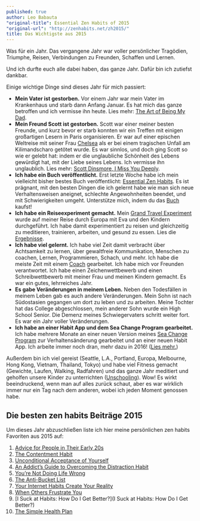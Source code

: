 ```yaml
---
published: true
author: Leo Babauta
"original-title": Essential Zen Habits of 2015
"original-url": "http://zenhabits.net/zh2015/"
title: Das Wichtigste aus 2015
---
```



Was für ein Jahr. Das vergangene Jahr war voller persönlicher Tragödien, Triumphe, Reisen, Verbindungen zu Freunden, Schaffen und Lernen.

Und ich durfte euch alle dabei haben, das ganze Jahr. Dafür bin ich zutiefst dankbar.

Einige wichtige Dinge sind dieses Jahr für mich passiert:

- **Mein Vater ist gestorben.** Vor einem Jahr war mein Vater im Krankenhaus und starb dann Anfang Januar. Es hat mich das ganze betroffen und ich vermisse ihn heute. Lies mehr: [The Art of Being My Dad](http://zenhabits.net/jose/).
- **Mein Freund Scott ist gestorben.** Scott war einer meiner besten Freunde, und kurz bevor er starb konnten wir ein Treffen mit einigen großartigen Lesern in Paris organisieren. Er war auf einer epischen Weltreise mit seiner Frau [Chelsea](http://liveyourlegend.net/3-lessons-learned-from-the-master-of-mastery-and-my-newly-defined-mission-statement-for-life/) als er bei einem tragischen Unfall am Kilimandscharo getötet wurde. Es war sinnlos, und doch ging Scott so wie er gelebt hat: indem er die unglaubliche Schönheit des Lebens gewürdigt hat, mit der Liebe seines Lebens. Ich vermisse ihn unglaublich. Lies mehr: [Scott Dinsmore, I Miss You Deeply](http://zenhabits.net/scott/).
- **Ich habe ein Buch veröffentlicht.** Erst letzte Woche habe ich mein vielleicht bisher bestes Buch veröffentlicht: [Essential Zen Habits](http://zenhabits.net/essential/). Es ist prägnant, mit den besten Dingen die ich gelernt habe wie man sich neue Verhaltensweisen aneignet, schlechte Angewohnheiten beendet, und mit Schwierigkeiten umgeht. Unterstütze mich, indem du das [Buch](http://zenhabits.net/essential/) kaufst!
- **Ich habe ein Reiseexperiment gemacht.** Mein [Grand Travel Experiment](http://zenhabits.net/experiment/) wurde auf meiner Reise durch Europa mit Eva und den Kindern durchgeführt. Ich habe damit experimentiert zu reisen und gleichzeitig zu meditieren, trainieren, arbeiten, und gesund zu essen. Lies die [Ergebnisse](http://zenhabits.net/travel-results/).
- **Ich habe viel gelernt.** Ich habe viel Zeit damit verbracht über Achtsamkeit zu lernen, über gewaltfreie Kommunikation, Menschen zu coachen, Lernen, Programmieren, Schach, und mehr. Ich habe die meiste Zeit mit einem [Coach](http://unexecutive.com/) gearbeitet. Ich habe mich vor Freunden verantwortet. Ich habe einen Zeichenwettbewerb und einen Schreibwettbewerb mit meiner Frau und meinen Kindern gemacht. Es war ein gutes, lehrreiches Jahr.
- **Es gabe Veränderungen in meinem Leben.** Neben den Todesfällen in meinem Leben gab es auch andere Veränderungen. Mein Sohn ist nach Südostasien gegangen um dort zu leben und zu arbeiten. Meine Tochter hat das College abgeschlossen, mein anderer Sohn wurde ein High School Senior. Die Demenz meines Schwiegervaters schritt weiter fort. Es war ein Jahr voller Veränderungen.
- **Ich habe an einer Habit App und dem Sea Change Program gearbeitet.** Ich habe mehrere Monate an einer neuen Version meines [Sea Change Program](http://seachange.zenhabits.net/) zur Verhaltensänderung gearbeitet und an einer neuen Habit App. Ich arbeite immer noch dran, mehr dazu in 2016! ([Lies mehr.](http://zenhabits.net/excited/))

Außerdem bin ich viel gereist (Seattle, L.A., Portland, Europa, Melbourne, Hong Kong, Vietnam, Thailand, Tokyo) und habe viel Fitness gemacht (Gewichte, Laufen, Walking, Radfahren) und das ganze Jahr meditiert und geholfen unsere Kinder zu unterrichten ([Unschooling](http://zenhabits.net/unschool/)). Wow! Es wirkt beeindruckend, wenn man auf alles zurück schaut, aber es war wirklich immer nur ein Tag nach dem anderen, wobei ich jeden Moment genossen habe.

## Die besten zen habits Beiträge 2015

Um dieses Jahr abzuschließen liste ich hier meine persönlichen zen habits Favoriten aus 2015 auf:

1. [Advice for People in Their Early 20s](http://zenhabits.net/scary-20s/)
2. [The Contentment Habit](http://zenhabits.net/miraculous/)
3. [Unconditional Acceptance of Yourself](http://zenhabits.net/unconditional/)
4. [An Addict’s Guide to Overcoming the Distraction Habit](http://zenhabits.net/distraction/)
5. [You’re Not Doing Life Wrong](http://zenhabits.net/right/)
6. [The Anti-Bucket List](http://zenhabits.net/anti-bucket/)
7. [Your Internet Habits Create Your Reality](http://zenhabits.net/reality/)
8. [When Others Frustrate You](http://zenhabits.net/frustrate/)
9. [I Suck at Habits: How Do I Get Better?](I Suck at Habits: How Do I Get Better?)
10. [The Simple Health Plan](http://zenhabits.net/healthy/)
